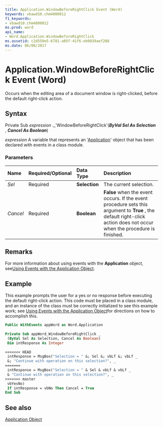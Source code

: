 ```yaml
---
title: Application.WindowBeforeRightClick Event (Word)
keywords: vbawd10.chm4000012
f1_keywords:
- vbawd10.chm4000012
ms.prod: word
api_name:
- Word.Application.WindowBeforeRightClick
ms.assetid: c2d550e5-6781-a05f-41f6-eb9839aef208
ms.date: 06/08/2017
---
```



# Application.WindowBeforeRightClick Event (Word)

Occurs when the editing area of a document window is right-clicked, before the default right-click action.


## Syntax

Private Sub  _expression_ ._'WindowBeforeRightClick'(**_ByVal Sel As Selection_** , **_Cancel As Boolean_**)

 _expression_ A variable that represents an '[Application](Word.Application.md)' object that has been declared with events in a class module.


### Parameters



|**Name**|**Required/Optional**|**Data Type**|**Description**|
|:-----|:-----|:-----|:-----|
| _Sel_|Required| **Selection**|The current selection.|
| _Cancel_|Required| **Boolean**| **False** when the event occurs. If the event procedure sets this argument to **True** , the default right-click action does not occur when the procedure is finished.|

## Remarks

For more information about using events with the  **Application** object, see[Using Events with the Application Object](../word/Concepts/Objects-Properties-Methods/using-events-with-the-application-object-word.md).

## Example

This example prompts the user for a yes or no response before executing the default right-click action. This code must be placed in a class module, and an instance of the class must be correctly initialized to see this example work; see [Using Events with the Application Object](../word/Concepts/Objects-Properties-Methods/using-events-with-the-application-object-word.md)for directions on how to accomplish this.


```vb
Public WithEvents appWord as Word.Application 
 
Private Sub appWord_WindowBeforeRightClick _ 
 (ByVal Sel As Selection, Cancel As Boolean) 
 Dim intResponse As Integer 
 
<<<<<<< HEAD
 intResponse = MsgBox("Selection = " &; Sel &; vbLf &; vbLf _ 
 &; "Continue with operation on this selection?", _ 
=======
 intResponse = MsgBox("Selection = " & Sel & vbLf & vbLf _ 
 & "Continue with operation on this selection?", _ 
>>>>>>> master
 vbYesNo) 
 If intResponse = vbNo Then Cancel = True 
End Sub
```


## See also


[Application Object](Word.Application.md)


